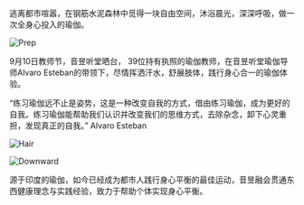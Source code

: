 逃离都市喧嚣，在钢筋水泥森林中觅得一块自由空间，沐浴晨光，深深呼吸，做一次全身心投入的瑜伽。

![Prep](/img/yoga-day-prep.png)

9月10日教师节，音昱听堂晒台， 39位持有执照的瑜伽教师，在音昱听堂瑜伽导师Alvaro Esteban的带领下，尽情挥洒汗水，舒展肢体，践行身心合一的瑜伽体验。

“练习瑜伽远不止是姿势，这是一种改变自我的方式，借由练习瑜伽，成为更好的自我。练习瑜伽能帮助我们认识并改变我们的思维方式，去除杂念，卸下心灵重担，发现真正的自我。” Alvaro Esteban

![Hair](/img/yoga-day-hair.png)

![Downward](/img/yoga-day-downward.png)

源于印度的瑜伽，如今已经成为都市人践行身心平衡的最佳运动，音昱融会贯通东西健康理念与实践经验，致力于帮助个体实现身心平衡。